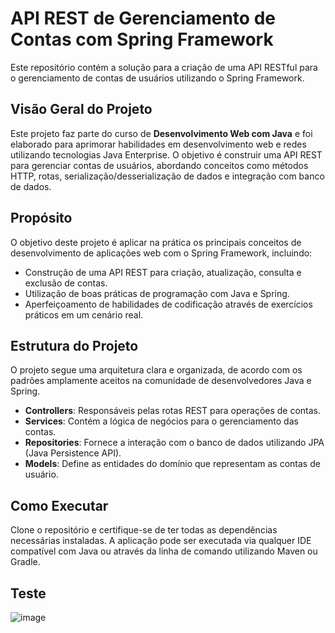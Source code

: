 # API REST de Gerenciamento de Contas com Spring Framework

Este repositório contém a solução para a criação de uma API RESTful para o gerenciamento de contas de usuários utilizando o Spring Framework.

## Visão Geral do Projeto

Este projeto faz parte do curso de **Desenvolvimento Web com Java** e foi elaborado para aprimorar habilidades em desenvolvimento web e redes utilizando tecnologias Java Enterprise. O objetivo é construir uma API REST para gerenciar contas de usuários, abordando conceitos como métodos HTTP, rotas, serialização/desserialização de dados e integração com banco de dados.

## Propósito

O objetivo deste projeto é aplicar na prática os principais conceitos de desenvolvimento de aplicações web com o Spring Framework, incluindo:

- Construção de uma API REST para criação, atualização, consulta e exclusão de contas.
- Utilização de boas práticas de programação com Java e Spring.
- Aperfeiçoamento de habilidades de codificação através de exercícios práticos em um cenário real.

## Estrutura do Projeto

O projeto segue uma arquitetura clara e organizada, de acordo com os padrões amplamente aceitos na comunidade de desenvolvedores Java e Spring.

- **Controllers**: Responsáveis pelas rotas REST para operações de contas.
- **Services**: Contém a lógica de negócios para o gerenciamento das contas.
- **Repositories**: Fornece a interação com o banco de dados utilizando JPA (Java Persistence API).
- **Models**: Define as entidades do domínio que representam as contas de usuário.

## Como Executar

Clone o repositório e certifique-se de ter todas as dependências necessárias instaladas. A aplicação pode ser executada via qualquer IDE compatível com Java ou através da linha de comando utilizando Maven ou Gradle.

## Teste

![image](https://github.com/user-attachments/assets/6311fe0f-3e4a-4df7-b548-46e672709dc1)



